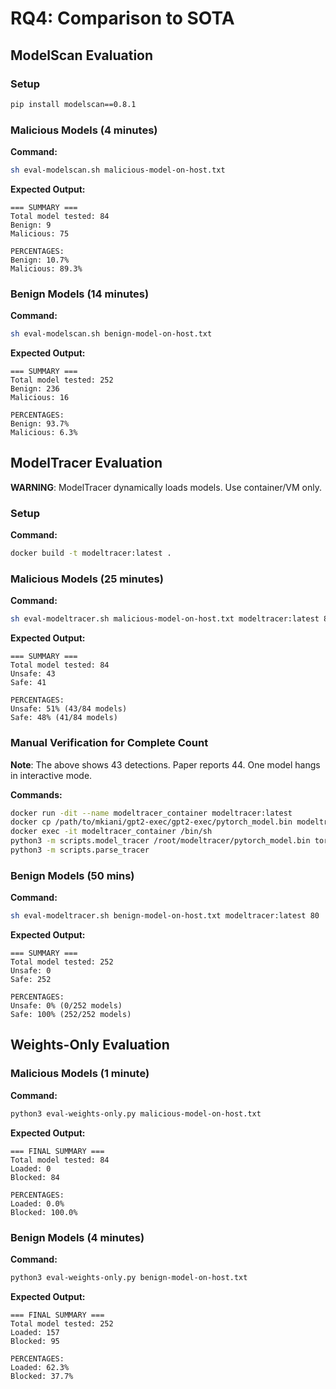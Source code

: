 # RQ4: Comparison to SOTA

## ModelScan Evaluation
### Setup
```bash
pip install modelscan==0.8.1
```

### Malicious Models (4 minutes)
**Command:**
```bash
sh eval-modelscan.sh malicious-model-on-host.txt
```

**Expected Output:**
```
=== SUMMARY ===
Total model tested: 84
Benign: 9
Malicious: 75

PERCENTAGES:
Benign: 10.7%
Malicious: 89.3%
```

### Benign Models (14 minutes)
**Command:**
```bash
sh eval-modelscan.sh benign-model-on-host.txt
```

**Expected Output:**
```
=== SUMMARY ===
Total model tested: 252
Benign: 236
Malicious: 16

PERCENTAGES:
Benign: 93.7%
Malicious: 6.3%
```


## ModelTracer Evaluation

**WARNING**: ModelTracer dynamically loads models. Use container/VM only.

### Setup
**Command:**
```bash
docker build -t modeltracer:latest .
```

### Malicious Models (25 minutes)
**Command:**
```bash
sh eval-modeltracer.sh malicious-model-on-host.txt modeltracer:latest 80
```

**Expected Output:**
```
=== SUMMARY ===
Total model tested: 84
Unsafe: 43
Safe: 41

PERCENTAGES:
Unsafe: 51% (43/84 models)
Safe: 48% (41/84 models)
```

### Manual Verification for Complete Count
**Note**: The above shows 43 detections. Paper reports 44. One model hangs in interactive mode.

**Commands:**
```bash
docker run -dit --name modeltracer_container modeltracer:latest
docker cp /path/to/mkiani/gpt2-exec/gpt2-exec/pytorch_model.bin modeltracer_container:/root/modeltracer/pytorch_model.bin
docker exec -it modeltracer_container /bin/sh
python3 -m scripts.model_tracer /root/modeltracer/pytorch_model.bin torch
python3 -m scripts.parse_tracer
```

### Benign Models (50 mins)
**Command:**
```bash
sh eval-modeltracer.sh benign-model-on-host.txt modeltracer:latest 80
```

**Expected Output:**
```
=== SUMMARY ===
Total model tested: 252
Unsafe: 0
Safe: 252

PERCENTAGES:
Unsafe: 0% (0/252 models)
Safe: 100% (252/252 models)
```


## Weights-Only Evaluation

### Malicious Models (1 minute)
**Command:**
```bash
python3 eval-weights-only.py malicious-model-on-host.txt
```

**Expected Output:**
```
=== FINAL SUMMARY ===
Total model tested: 84
Loaded: 0
Blocked: 84

PERCENTAGES:
Loaded: 0.0%
Blocked: 100.0%
```

### Benign Models (4 minutes)
**Command:**
```bash
python3 eval-weights-only.py benign-model-on-host.txt
```

**Expected Output:**
```
=== FINAL SUMMARY ===
Total model tested: 252
Loaded: 157
Blocked: 95

PERCENTAGES:
Loaded: 62.3%
Blocked: 37.7%
```

